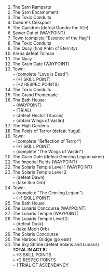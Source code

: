 1. The Sarn Ramparts  
2. The Sarn Encampment  
3. The Toxic Conduits  
4. Doedre's Cesspool  
5. The Cauldron (defeat Doedre the Vile)  
6. Sewer Outlet (WAYPOINT)  
7. Town (complete "Essence of the Hag")  
8. The Toxic Conduits  
9. The Quay (find Ankh of Eternity)  
10. Arena defeat Tolman  
11. The Quay
12. The Grain Gate (WAYPOINT)  
13. Town:  
◦ (complete "Love is Dead")  
◦ (+1 SKILL POINT)  
◦ (+2 RESPEC POINTS)  
14. The Toxic Conduits  
15. The Grand Promenade  
16. The Bath House:  
◦ (WAYPOINT)  
◦ (TRIAL)  
◦ (defeat Hector Titucius)  
◦ (obtain Wings of Vastiri)  
17. The High Gardens  
18. The Pools of Terror (defeat Yugul)  
19. Town:  
◦ (complete "Reflection of Terror")  
◦ (+1 SKILL POINT)  
◦ (complete "The Wings of Vastiri")  
20. The Grain Gate (defeat Gemling Legionnaires)  
21. The Imperial Fields (WAYPOINT)  
22. The Solaris Temple Level 1 (WAYPOINT)  
23. The Solaris Temple Level 2:  
◦ (defeat Dawn)  
◦ (take Sun Orb)  
24. Town:  
◦ (complete "The Gemling Legion")  
◦ (+1 SKILL POINT)  
25. The Bath House  
26. The Lunaris Concourse (WAYPOINT)  
27. The Lunaris Temple (WAYPOINT)  
28. The Lunaris Temple Level 2:  
◦ (defeat Dusk)  
◦ (take Moon Orb)  
29. The Solaris Concourse  
30. The Harbour Bridge (go east)  
31. The Sky Shrine (defeat Solaris and Lunaris)  
**TOTAL IN ACT 8:**  
◦ +3 SKILL POINTS  
◦ +2 RESPEC POINTS  
◦ 1 TRIAL OF ASCENDANCY
